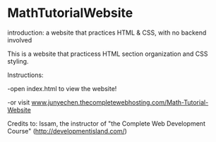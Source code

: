 # MathTutorialWebsite
introduction: a website that practices HTML & CSS, with no backend involved

This is a website that practicess HTML section organization and CSS styling. 

Instructions:

-open index.html to view the website!

-or visit www.junyechen.thecompletewebhosting.com/Math-Tutorial-Website

Credits to: Issam, the instructor of "the Complete Web Development Course" (http://developmentisland.com/)
